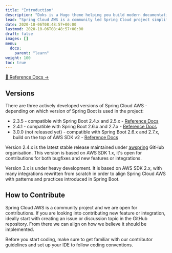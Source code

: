 ```yaml
---
title: "Introduction"
description: "Doks is a Hugo theme helping you build modern documentation websites that are secure, fast, and SEO-ready — by default."
lead: "Spring Cloud AWS is a community led Spring Cloud project simplifying using Amazon Web Services from Spring Boot based applications."
date: 2020-10-06T08:48:57+00:00
lastmod: 2020-10-06T08:48:57+00:00
draft: false
images: []
menu:
  docs:
    parent: "learn"
weight: 100
toc: true
---
```


[📗 Reference Docs →](https://docs.awspring.io/spring-cloud-aws/docs/2.4.1/reference/html/index.html)

## Versions

There are three actively developed versions of Spring Cloud AWS - depending on which version of Spring Boot is used in the project:

- 2.3.5 - compatible with Spring Boot 2.4.x and 2.5.x - [Reference Docs](https://docs.awspring.io/spring-cloud-aws/docs/2.3.5/reference/html/index.html)
- 2.4.1 - compatible with Spring Boot 2.6.x and 2.7.x - [Reference Docs](https://docs.awspring.io/spring-cloud-aws/docs/2.4.1/reference/html/index.html)
- 3.0.0 (not released yet)  - compatible with Spring Boot 2.6.x and 2.7.x, build on the top of AWS SDK v2 - [Reference Docs](https://docs.awspring.io/spring-cloud-aws/docs/3.0.0-SNAPSHOT/reference/html/index.html)

Version 2.4.x is the latest stable release maintained under [awspring](https://github.com/awspring/spring-cloud-aws) GitHub organisation. This version is based on AWS SDK 1.x, it's open for contributions for both bugfixes and new features or integrations.

Version 3.x is under heavy development. It is based on AWS SDK 2.x, with many integrations rewritten from scratch in order to align Spring Cloud AWS with patterns and practices introduced in Spring Boot.

## How to Contribute

Spring Cloud AWS is a community project and we are open for contributions. If you are looking into contributing new feature or integration, ideally start with creating an issue or discussion topic in the GitHub repository. From there we can align on how we believe it should be implemented.

Before you start coding, make sure to get familiar with our contributor guidelines and set up your IDE to follow coding conventions.
